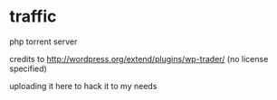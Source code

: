 traffic
=======

php torrent server

credits to http://wordpress.org/extend/plugins/wp-trader/
(no license specified)

uploading it here to hack it to my needs
